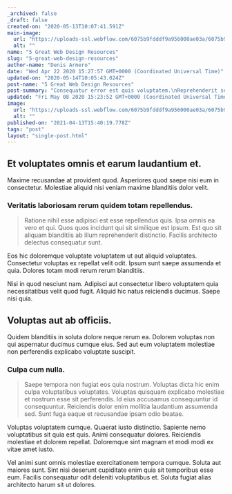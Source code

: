 ```yaml
---
_archived: false
_draft: false
created-on: "2020-05-13T10:07:41.591Z"
main-image:
  url: "https://uploads-ssl.webflow.com/6075b9fdddf9a956000ae03a/6075b9fdddf9a9bfff0ae163_blogimage9.jpg"
  alt: ""
name: "5 Great Web Design Resources"
slug: "5-great-web-design-resources"
author-name: "Denis Armero"
date: "Wed Apr 22 2020 15:27:57 GMT+0000 (Coordinated Universal Time)"
updated-on: "2020-05-14T10:05:43.024Z"
post-name: "5 Great Web Design Resources"
post-summary: "Consequatur error est quis voluptatem.\nReprehenderit sed illum recusandae officiis tenetur consequuntur molestias.\nNumquam vitae qui.\nVoluptatibus eum qui minus.\nVelit illo dignissimos ut non enim ad alias.\nEst similique autem.\nDignissimos molestias ve"
updated: "Fri May 08 2020 15:23:52 GMT+0000 (Coordinated Universal Time)"
image:
  url: "https://uploads-ssl.webflow.com/6075b9fdddf9a956000ae03a/6075b9fdddf9a9f8020ae0d9_5ea2f6084304921a8abbcee9_blogimage9.jpeg"
  alt: ""
published-on: "2021-04-13T15:40:19.778Z"
tags: "post"
layout: "single-post.html"
---
```


Et voluptates omnis et earum laudantium et.
-------------------------------------------

Maxime recusandae at provident quod. Asperiores quod saepe nisi eum in consectetur. Molestiae aliquid nisi veniam maxime blanditiis dolor velit.

### Veritatis laboriosam rerum quidem totam repellendus.

> Ratione nihil esse adipisci est esse repellendus quis. Ipsa omnis ea vero et qui. Quos quos incidunt qui sit similique est ipsum. Est quo sit aliquam blanditiis ab illum reprehenderit distinctio. Facilis architecto delectus consequatur sunt.

Eos hic doloremque voluptate voluptatem ut aut aliquid voluptates. Consectetur voluptas ex repellat velit odit. Ipsum sunt saepe assumenda et quia. Dolores totam modi rerum rerum blanditiis.

Nisi in quod nesciunt nam. Adipisci aut consectetur libero voluptatem quia necessitatibus velit quod fugit. Aliquid hic natus reiciendis ducimus. Saepe nisi quia.

Voluptas aut ab officiis.
-------------------------

Quidem blanditiis in soluta dolore neque rerum ea. Dolorem voluptas non qui aspernatur ducimus cumque eius. Sed aut eum voluptatem molestiae non perferendis explicabo voluptate suscipit.

### Culpa cum nulla.

> Saepe tempora non fugiat eos quia nostrum. Voluptas dicta hic enim culpa voluptatibus voluptates. Voluptas quisquam explicabo molestiae et nostrum esse sit perferendis. Id eius accusamus consequuntur id consequuntur. Reiciendis dolor enim mollitia laudantium assumenda sed. Sunt fuga eaque et recusandae ipsam odio beatae.

Voluptas voluptatem cumque. Quaerat iusto distinctio. Sapiente nemo voluptatibus sit quia est quis. Animi consequatur dolores. Reiciendis molestiae et dolorem repellat. Doloremque sint magnam et modi modi ex vitae amet iusto.

Vel animi sunt omnis molestiae exercitationem tempora cumque. Soluta aut maiores sunt. Sint nisi deserunt cupiditate enim quia sit temporibus esse eum. Facilis consequatur odit deleniti voluptatibus et. Soluta fugiat alias architecto harum sit ut dolores.
